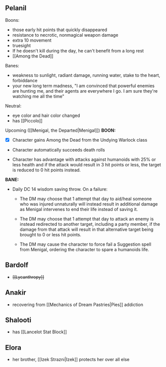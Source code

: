 ## Pelanil
Boons:
- those early hit points that quickly disappeared
- resistance to necrotic, nonmagical weapon damage
- extra 10 movement
- truesight
- If he doesn't kill during the day, he can't benefit from a long rest
- [[Among the Dead]]

Banes:
- weakness to sunlight, radiant damage, running water, stake to the heart, forbiddance
- your new long term madness, "I am convinced that powerful enemies are hunting me, and their agents are everywhere I go. I am sure they're watching me all the time"

Neutral:
- eye color and hair color changed
- has [[Piccolo]]


Upcoming ([[Menigal, the Departed|Menigal]])
**BOON:**

- [x] Character gains Among the Dead from the Undying Warlock class
    
- Character automatically succeeds death rolls
    
- Character has advantage with attacks against humanoids with 25% or less health and if the attack would result in 3 hit points or less, the target is reduced to 0 hit points instead.
    

**BANE:**

- Daily DC 14 wisdom saving throw. On a failure:
    
    - The DM may choose that 1 attempt that day to aid/heal someone who was injured unnaturally will instead result in additional damage as Menigal intervenes to end their life instead of saving it.
        
    - The DM may choose that 1 attempt that day to attack an enemy is instead redirected to another target, including a party member, if the damage from that attack will result in that alternative target being brought to 0 or less hit points.
        
    - The DM may cause the character to force fail a Suggestion spell from Menigal, ordering the character to spare a humanoids life.
	
## Bardolf
- ~~[[Lycanthropy]]~~

## Anakir
- recovering from [[Mechanics of Dream Pastries|Pies]] addiction

## Shalooti
- has [[Lancelot Stat Block]]

## Elora
- her brother, [[Izek Strazni|Izek]] protects her over all else